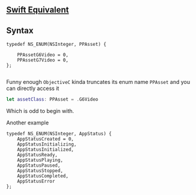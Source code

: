 
## [Swift Equivalent](ios/swift/enum.md)

## Syntax

```objc
typedef NS_ENUM(NSInteger, PPAsset) {

    PPAssetG6Video = 0,
    PPAssetG7Video = 0,
};


```

Funny enough `ObjectiveC` kinda truncates its enum name `PPAsset` and you can directly access it 

```swift
let assetClass: PPAsset = .G6Video
```

Which is odd to begin with.


Another example

```objc
typedef NS_ENUM(NSInteger, AppStatus) {
    AppStatusCreated = 0,
    AppStatusInitializing,
    AppStatusInitialized,
    AppStatusReady,
    AppStatusPlaying,
    AppStatusPaused,
    AppStatusStopped,
    AppStatusCompleted,
    AppStatusError
};
```